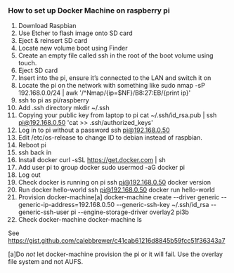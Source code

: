 ### How to set up Docker Machine on raspberry pi
1. Download Raspbian
2. Use Etcher to flash image onto SD card
3. Eject & reinsert SD card
4. Locate new volume boot using Finder
5. Create an empty file called ssh in the root of the boot volume using touch.
6. Eject SD card
7. Insert into the pi, ensure it’s connected to the LAN and switch it on
8. Locate the pi on the network with something like
sudo nmap -sP 192.168.0.0/24 | awk '/^Nmap/{ip=$NF}/B8:27:EB/{print ip}'
9. ssh to pi as pi/raspberry
10. Add .ssh directory
mkdir ~/.ssh
11. Copying your public key from laptop to pi
cat ~/.ssh/id_rsa.pub | ssh pi@192.168.0.50 'cat >> .ssh/authorized_keys'
12. Log in to pi without a password
ssh pi@192.168.0.50
13. Edit /etc/os-release to change ID to debian instead of raspbian.
14. Reboot pi
15. ssh back in
16. Install docker
curl -sSL https://get.docker.com | sh
17. Add user pi to group docker
sudo usermod -aG docker pi
18. Log out
19. Check docker is running on pi
ssh pi@192.168.0.50 docker version
20. Run docker hello-world
ssh pi@192.168.0.50 docker run hello-world
21. Provision docker-machine[a]
docker-machine create --driver generic --generic-ip-address=192.168.0.50 --generic-ssh-key ~/.ssh/id_rsa --generic-ssh-user pi --engine-storage-driver overlay2 pi3b
22. Check docker-machine
docker-machine ls

See https://gist.github.com/calebbrewer/c41cab61216d8845b59fcc51f36343a7

[a]Do *not* let docker-machine provision the pi or it will fail. Use the overlay file system and not AUFS.